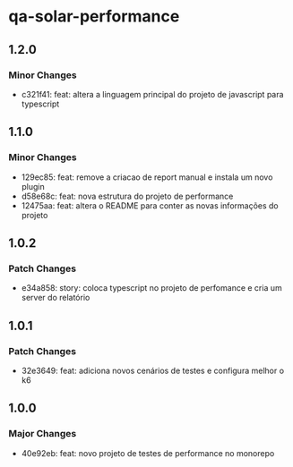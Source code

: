 # qa-solar-performance

## 1.2.0

### Minor Changes

- c321f41: feat: altera a linguagem principal do projeto de javascript para typescript

## 1.1.0

### Minor Changes

- 129ec85: feat: remove a criacao de report manual e instala um novo plugin
- d58e68c: feat: nova estrutura do projeto de performance
- 12475aa: feat: altera o README para conter as novas informações do projeto

## 1.0.2

### Patch Changes

- e34a858: story: coloca typescript no projeto de perfomance e cria um server do relatório

## 1.0.1

### Patch Changes

- 32e3649: feat: adiciona novos cenários de testes e configura melhor o k6

## 1.0.0

### Major Changes

- 40e92eb: feat: novo projeto de testes de performance no monorepo
